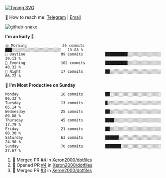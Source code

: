 [![Typing SVG](https://readme-typing-svg.demolab.com?font=Fira+Code&pause=1000&width=435&lines=%F0%9F%91%8B+Hi%2C+I'm+Xeron)](https://git.io/typing-svg)

📮️ How to reach me: [Telegram](https://t.me/Xeron23) | [Email](mailto:cw48565@gmail.com)

<picture>
  <source media="(prefers-color-scheme: dark)" srcset="https://github.com/Xeron2000/Xeron2000/blob/output/github-contribution-grid-snake-dark.svg" />
  <source media="(prefers-color-scheme: light)" srcset="https://github.com/Xeron2000/Xeron2000/blob/output/github-contribution-grid-snake.svg" />
  <img alt="github-snake" src="github-snake.svg" />
</picture>

<!--START_SECTION:waka-->
**I'm an Early 🐤** 

```text
🌞 Morning                35 commits          ███░░░░░░░░░░░░░░░░░░░░░░   13.83 % 
🌆 Daytime                99 commits          ██████████░░░░░░░░░░░░░░░   39.13 % 
🌃 Evening                102 commits         ██████████░░░░░░░░░░░░░░░   40.32 % 
🌙 Night                  17 commits          ██░░░░░░░░░░░░░░░░░░░░░░░   06.72 % 
```
📅 **I'm Most Productive on Sunday** 

```text
Monday                   16 commits          ██░░░░░░░░░░░░░░░░░░░░░░░   06.32 % 
Tuesday                  13 commits          █░░░░░░░░░░░░░░░░░░░░░░░░   05.14 % 
Wednesday                25 commits          ██░░░░░░░░░░░░░░░░░░░░░░░   09.88 % 
Thursday                 45 commits          ████░░░░░░░░░░░░░░░░░░░░░   17.79 % 
Friday                   21 commits          ██░░░░░░░░░░░░░░░░░░░░░░░   08.30 % 
Saturday                 63 commits          ██████░░░░░░░░░░░░░░░░░░░   24.90 % 
Sunday                   70 commits          ███████░░░░░░░░░░░░░░░░░░   27.67 % 
```



<!--END_SECTION:waka-->

<!--START_SECTION:activity-->
1. 🎉 Merged PR [#4](https://github.com/Xeron2000/dotfiles/pull/4) in [Xeron2000/dotfiles](https://github.com/Xeron2000/dotfiles)
2. 💪 Opened PR [#4](https://github.com/Xeron2000/dotfiles/pull/4) in [Xeron2000/dotfiles](https://github.com/Xeron2000/dotfiles)
3. 🎉 Merged PR [#3](https://github.com/Xeron2000/dotfiles/pull/3) in [Xeron2000/dotfiles](https://github.com/Xeron2000/dotfiles)
<!--END_SECTION:activity-->
